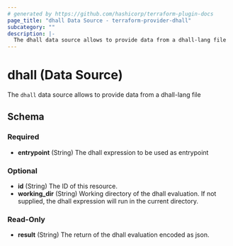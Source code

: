 ```yaml
---
# generated by https://github.com/hashicorp/terraform-plugin-docs
page_title: "dhall Data Source - terraform-provider-dhall"
subcategory: ""
description: |-
  The dhall data source allows to provide data from a dhall-lang file
---
```


# dhall (Data Source)

The `dhall` data source allows to provide data from a dhall-lang file



<!-- schema generated by tfplugindocs -->
## Schema

### Required

- **entrypoint** (String) The dhall expression to be used as entrypoint

### Optional

- **id** (String) The ID of this resource.
- **working_dir** (String) Working directory of the dhall evaluation. If not supplied, the dhall expression will run in the current directory.

### Read-Only

- **result** (String) The return of the dhall evaluation encoded as json.



